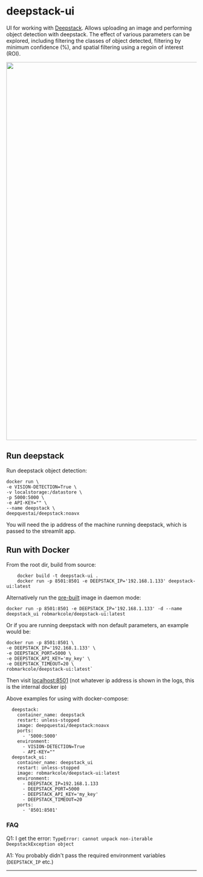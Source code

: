 # deepstack-ui
UI for working with [Deepstack](https://python.deepstack.cc/). Allows uploading an image and performing object detection with deepstack. The effect of various parameters can be explored, including filtering the classes of object detected, filtering by minimum confidence (%), and spatial filtering using a regoin of interest (ROI).

<p align="center">
<img src="https://github.com/robmarkcole/deepstack-ui/blob/master/usage.png" width="1000">
</p>

## Run deepstack
Run deepstack object detection:

```
docker run \
-e VISION-DETECTION=True \
-v localstorage:/datastore \
-p 5000:5000 \
-e API-KEY="" \
--name deepstack \
deepquestai/deepstack:noavx
```

You will need the ip address of the machine running deepstack, which is passed to the streamlit app.

## Run with Docker
From the root dir, build from source:
```
    docker build -t deepstack-ui .
    docker run -p 8501:8501 -e DEEPSTACK_IP='192.168.1.133' deepstack-ui:latest
```

Alternatively run the [pre-built](https://hub.docker.com/repository/docker/robmarkcole/deepstack-ui) image in daemon mode:
```
docker run -p 8501:8501 -e DEEPSTACK_IP='192.168.1.133' -d --name deepstack_ui robmarkcole/deepstack-ui:latest
```
Or if you are running deepstack with non default parameters, an example would be:
```
docker run -p 8501:8501 \
-e DEEPSTACK_IP='192.168.1.133' \
-e DEEPSTACK_PORT=5000 \
-e DEEPSTACK_API_KEY='my_key' \
-e DEEPSTACK_TIMEOUT=20 \
robmarkcole/deepstack-ui:latest`
```

Then visit [localhost:8501](http://localhost:8501/) (not whatever ip address is shown in the logs, this is the internal docker ip)

Above examples for using with docker-compose:
```
  deepstack:
    container_name: deepstack
    restart: unless-stopped
    image: deepquestai/deepstack:noavx
    ports:
      - '5000:5000'
    environment:
      - VISION-DETECTION=True
      - API-KEY=""
  deepstack_ui:
    container_name: deepstack_ui
    restart: unless-stopped
    image: robmarkcole/deepstack-ui:latest
    environment: 
      - DEEPSTACK_IP=192.168.1.133
      - DEEPSTACK_PORT=5000
      - DEEPSTACK_API_KEY='my_key'
      - DEEPSTACK_TIMEOUT=20
    ports:
      - '8501:8501'
```

### FAQ
Q1: I get the error: `TypeError: cannot unpack non-iterable DeepstackException object`

A1: You probably didn't pass the required environment variables (`DEEPSTACK_IP` etc.)

------
